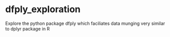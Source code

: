 # dfply_exploration
Explore the python package dfply which faciliates data munging very similar to dplyr package in R
